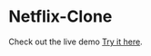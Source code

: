 # Netflix-Clone
Check out the live demo [Try it here](https://anupkumar28.github.io/Netflix-Clone).
